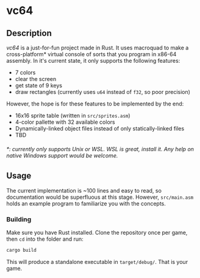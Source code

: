 # vc64

## Description
*vc64* is a just-for-fun project made in Rust. It uses macroquad to make a cross-platform\* virtual console of sorts that you program in x86-64 assembly.
In it's current state, it only supports the following features:
 - 7 colors
 - clear the screen
 - get state of 9 keys
 - draw rectangles (currently uses `u64` instead of `f32`, so poor precision)
 
However, the hope is for these features to be implemented by the end:
 - 16x16 sprite table (written in `src/sprites.asm`)
 - 4-color pallette with 32 available colors
 - Dynamically-linked object files instead of only statically-linked files
 - TBD

###### \*: currently only supports Unix or WSL. WSL is great, install it. Any help on native Windows support would be welcome.

## Usage
The current implementation is  ~100 lines and easy to read, so documentation would be superfluous at this stage. However, `src/main.asm` holds an example program to familiarize you with the concepts.

### Building
Make sure you have Rust installed. Clone the repository once per game, then `cd` into the folder and run:
```sh
cargo build
```

This will produce a standalone executable in `target/debug/`. That is your game.